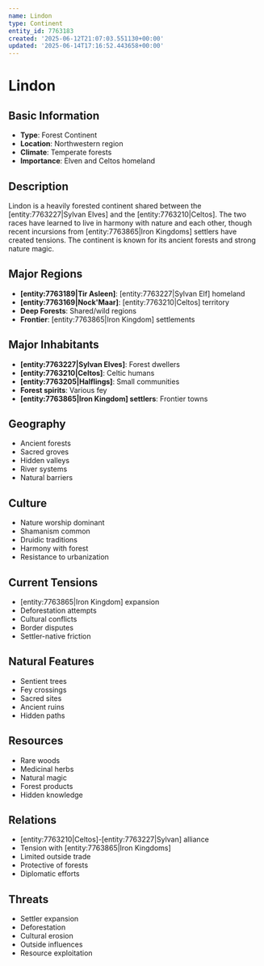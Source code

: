 ```yaml
---
name: Lindon
type: Continent
entity_id: 7763183
created: '2025-06-12T21:07:03.551130+00:00'
updated: '2025-06-14T17:16:52.443658+00:00'
---
```


# Lindon

## Basic Information
- **Type**: Forest Continent
- **Location**: Northwestern region
- **Climate**: Temperate forests
- **Importance**: Elven and Celtos homeland

## Description
Lindon is a heavily forested continent shared between the [entity:7763227|Sylvan Elves] and the [entity:7763210|Celtos]. The two races have learned to live in harmony with nature and each other, though recent incursions from [entity:7763865|Iron Kingdoms] settlers have created tensions. The continent is known for its ancient forests and strong nature magic.

## Major Regions
- **[entity:7763189|Tir Asleen]**: [entity:7763227|Sylvan Elf] homeland
- **[entity:7763169|Nock'Maar]**: [entity:7763210|Celtos] territory
- **Deep Forests**: Shared/wild regions
- **Frontier**: [entity:7763865|Iron Kingdom] settlements

## Major Inhabitants
- **[entity:7763227|Sylvan Elves]**: Forest dwellers
- **[entity:7763210|Celtos]**: Celtic humans
- **[entity:7763205|Halflings]**: Small communities
- **Forest spirits**: Various fey
- **[entity:7763865|Iron Kingdom] settlers**: Frontier towns

## Geography
- Ancient forests
- Sacred groves
- Hidden valleys
- River systems
- Natural barriers

## Culture
- Nature worship dominant
- Shamanism common
- Druidic traditions
- Harmony with forest
- Resistance to urbanization

## Current Tensions
- [entity:7763865|Iron Kingdom] expansion
- Deforestation attempts
- Cultural conflicts
- Border disputes
- Settler-native friction

## Natural Features
- Sentient trees
- Fey crossings
- Sacred sites
- Ancient ruins
- Hidden paths

## Resources
- Rare woods
- Medicinal herbs
- Natural magic
- Forest products
- Hidden knowledge

## Relations
- [entity:7763210|Celtos]-[entity:7763227|Sylvan] alliance
- Tension with [entity:7763865|Iron Kingdoms]
- Limited outside trade
- Protective of forests
- Diplomatic efforts

## Threats
- Settler expansion
- Deforestation
- Cultural erosion
- Outside influences
- Resource exploitation